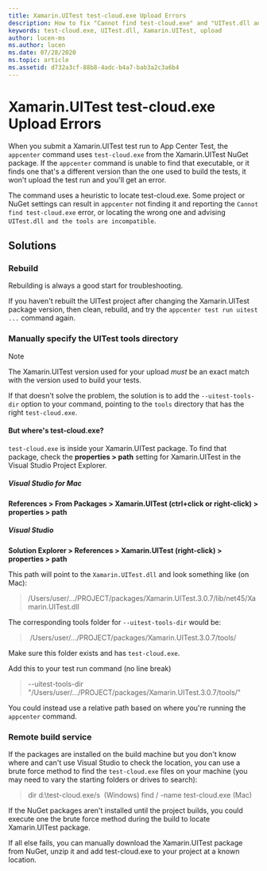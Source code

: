 ```yaml
---
title: Xamarin.UITest test-cloud.exe Upload Errors
description: How to fix "Cannot find test-cloud.exe" and "UITest.dll and the tools are incompatible."
keywords: test-cloud.exe, UITest.dll, Xamarin.UITest, upload
author: lucen-ms
ms.author: lucen
ms.date: 07/28/2020
ms.topic: article
ms.assetid: d732a3cf-88b8-4adc-b4a7-bab3a2c3a6b4
---
```


# Xamarin.UITest test-cloud.exe Upload Errors
When you submit a Xamarin.UITest test run to App Center Test, the `appcenter` command uses `test-cloud.exe` from the Xamarin.UITest NuGet package. If the `appcenter` command is unable to find that executable, or it finds one that's a different version than the one  used to build the tests, it won't upload the test run and you'll get an error.

The command uses a heuristic to locate test-cloud.exe. Some project or NuGet settings can result in `appcenter` not finding it and reporting the `Cannot find test-cloud.exe` error, or locating the wrong one and advising `UITest.dll and the tools are incompatible`.

## Solutions
### Rebuild
Rebuilding is always a good start for troubleshooting.

If you haven't rebuilt the UITest project after changing the Xamarin.UITest package version, then clean, rebuild, and try the `appcenter test run uitest ...` command again. 

### Manually specify the UITest tools directory
> [!NOTE]
> The Xamarin.UITest version used for your upload *must* be an exact match with the version used to build your tests.

If that doesn't solve the problem, the solution is to add the `--uitest-tools-dir` option to your command, pointing to the `tools` directory that has the right `test-cloud.exe`.

#### But where's test-cloud.exe?
`test-cloud.exe` is inside your Xamarin.UITest package. To find that package, check the **properties > path** setting for Xamarin.UITest in the Visual Studio Project Explorer.

##### Visual Studio for Mac
**References > From Packages > Xamarin.UITest (ctrl+click or right-click) > properties > path**

##### Visual Studio
**Solution Explorer > References > Xamarin.UITest (right-click) > properties > path**

This path will point to the `Xamarin.UITest.dll` and look something like (on Mac): 
> /Users/user/.../PROJECT/packages/Xamarin.UITest.3.0.7/lib/net45/Xamarin.UITest.dll 

The corresponding tools folder for `--uitest-tools-dir` would be:
> /Users/user/.../PROJECT/packages/Xamarin.UITest.3.0.7/tools/ 

Make sure this folder exists and has `test-cloud.exe`.

Add this to your test run command (no line break)
> --uitest-tools-dir "/Users/user/.../PROJECT/packages/Xamarin.UITest.3.0.7/tools/"

You could instead use a relative path based on where you're running the `appcenter` command.

### Remote build service
If the packages are installed on the build machine but you don't know where and can't use Visual Studio to check the location, you can use a brute force method to find the `test-cloud.exe` files on your machine (you may need to vary the starting folders or drives to search):

> dir d:\test-cloud.exe/s  (Windows)
> find / -name test-cloud.exe (Mac)

If the NuGet packages aren't installed until the project builds, you could execute one the brute force method during the build to locate Xamarin.UITest package.

If all else fails, you can manually download the Xamarin.UITest package from NuGet, unzip it and add test-cloud.exe to your project at a known location.